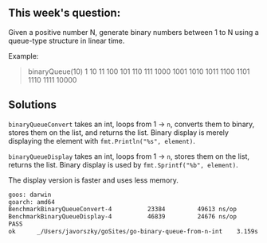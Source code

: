 ## This week's question:
Given a positive number N, generate binary numbers between 1 to N using a queue-type structure in linear time.

Example:

> binaryQueue(10)
> 1 10 11 100 101 110 111 1000 1001 1010 1011 1100 1101 1110 1111 10000

## Solutions

`binaryQueueConvert` takes an int, loops from 1 -> `n`, converts them to binary, stores them on the list, and returns the list. Binary display is merely displaying the element with `fmt.Println("%s", element)`.

`binaryQueueDisplay` takes an int, loops from 1 -> `n`, stores them on the list, returns the list. Binary display is used by `fmt.Sprintf("%b", element)`.

The display version is faster and uses less memory.

```bash
goos: darwin
goarch: amd64
BenchmarkBinaryQueueConvert-4   	   23384	     49613 ns/op	   29968 B/op	    1202 allocs/op
BenchmarkBinaryQueueDisplay-4   	   46839	     24676 ns/op	   22496 B/op	     802 allocs/op
PASS
ok  	_/Users/javorszky/goSites/go-binary-queue-from-n-int	3.159s
```
